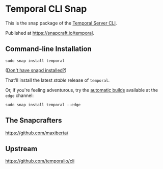 # Temporal CLI Snap
This is the snap package of the [Temporal Server CLI](https://github.com/temporalio/cli).

Published at https://snapcraft.io/temporal.

## Command-line Installation

    sudo snap install temporal

([Don't have snapd installed?](https://snapcraft.io/docs/core/install))

That'll install the latest _stable_ release of `temporal`.

Or, if you're feeling adventurous, try the [automatic builds](https://launchpad.net/~maxiberta/temporal-cli-snap/+snap/temporal-cli-edge) available at the `edge` channel:

    sudo snap install temporal --edge

## The Snapcrafters

https://github.com/maxiberta/

## Upstream

https://github.com/temporalio/cli
